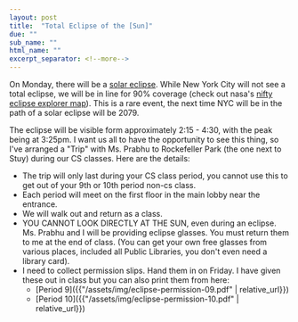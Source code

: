 ```yaml
---
layout: post
title:  "Total Eclipse of the [Sun]"
due: ""
sub_name: ""
html_name: ""
excerpt_separator: <!--more-->
---
```


On Monday, there will be a [solar eclipse](https://science.nasa.gov/eclipses/future-eclipses/eclipse-2024/the-eclipse-nasa/). While New York City will not see a total eclipse, we will be in line for 90% coverage (check out nasa's [nifty eclipse explorer map](https://science.nasa.gov/eclipses/future-eclipses/eclipse-2024/where-when/)). This is a rare event, the next time NYC will be in the path of a solar eclipse will be 2079.

The eclipse will be visible form approximately 2:15 - 4:30, with the peak being at 3:25pm. I want us all to have the opportunity to see this thing, so I've arranged a "Trip" with Ms. Prabhu to Rockefeller Park (the one next to Stuy) during our CS classes. Here are the details:
- The trip will only last during your CS class period, you cannot use this to get out of your 9th or 10th period non-cs class.
- Each period will meet on the first floor in the main lobby near the entrance.
- We will walk out and return as a class.
- YOU CANNOT LOOK DIRECTLY AT THE SUN, even during an eclipse. Ms. Prabhu and I will be providing eclipse glasses. You must return them to me at the end of class. (You can get your own free glasses from various places, included all Public Libraries, you don't even need a library card).
- I need to collect permission slips. Hand them in on Friday. I have given these out in class but you can also print them from here:
  - [Period 9]({{"/assets/img/eclipse-permission-09.pdf" | relative_url}})
  - [Period 10]({{"/assets/img/eclipse-permission-10.pdf" | relative_url}})
